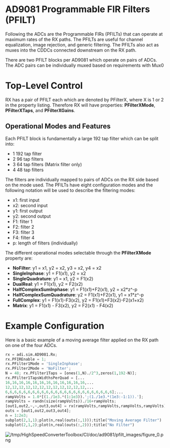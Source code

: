 # AD9081 Programmable FIR Filters (PFILT)


Following the ADCs are the Programmable FIRs (PFILTs) that can operate at maximum rates of the RX paths. The PFILTs are useful for channel equalization, image rejection, and generic filtering. The PFILTs also act as muxes into the CDDCs connected downstream on the RX path.




There are two PFILT blocks per AD9081 which operate on pairs of ADCs. The ADC pairs can be individually muxed based on requirements with Mux0


# **Top-Level Control**


RX has a pair of PFILT each which are denoted by PFilterX, where X is 1 or 2 in the property listing. Therefore RX will have properties: **PFilterXMode**, **PFilterXTaps**, and **PFilterXGains**.


## Operational Modes and Features


Each PFILT block is fundamentally a large 192 tap filter which can be split into:



   -  1 192 tap filter 
   -  2 96 tap filters 
   -  3 64 tap filters (Matrix filter only) 
   -  4 48 tap filters 



The filters are individually mapped to pairs of ADCs on the RX side based on the mode used. The PFILTs have eight configuration modes and the following notation will be used to describe the filtering modes:



   -  x1: first input 
   -  x2: second input 
   -  y1: first output 
   -  y2: second output 
   -  F1: filter 1 
   -  F2: filter 2 
   -  F3: filter 3 
   -  F4: filter 4 
   -  p: length of filters (individually) 



The different operational modes selectable through the **PFilterXMode** property are:



   -  **NoFilter**: y1 = x1, y2 = x2, y3 = x2, y4 = x2 
   -  **SingleInphase**: y1 = F1(x1), y2 = x2 
   -  **SingleQuadrature**: y1 = x1, y2 = F1(x2) 
   -  **DualReal**: y1 = F1(x1), y2 = F2(x2) 
   -  **HalfComplexSumInphase**: y1 = F1(x1)+F2(x1), y2 = x2*z^-p 
   -  **HalfComplexSumQuadrature**: y2 = F1(x1)+F2(x1), y1 = x1*z^-p 
   -  **FullComplex**: y1 = F1(x1)-F3(x2), y2 = F1(x1)+F3(x2)-F2(x1+x2)  
   -  **Matrix**: y1 = F1(x1) - F3(x2), y2 = F2(x1) - F4(x2) 

# Example Configuration


Here is a basic example of a moving average filter applied on the RX path on one of the four ADCs.



```python
rx = adi.sim.AD9081.Rx;
rx.PFIREnable = 1;
rx.PFilter1Mode = 'SingleInphase';
rx.PFilter2Mode = 'NoFilter';
N = 48; rx.PFilter1Taps = [ones(1,N)./2^3,zeros(1,192-N)];
rx.PFilter1TapsWidthsPerQuad = [...
16,16,16,16,16,16,16,16,16,16,16,16,...
12,12,12,12,12,12,12,12,12,12,12,12,...
6,6,6,6,6,6,6,6,6,6,6,6,6,6,6,6,6,6,6,6,6,6,6,6];...
rampVolts = 1.0*[(1./1e3.*(1:1e3)).';(1./1e3.*(1e3:-1:1)).'];
rampVolts = randn(size(rampVolts))./16+rampVolts;
[out1,out2,~,~,out3,out4] = rx(rampVolts,rampVolts,rampVolts,rampVolts);
outs = [out1,out2,out3,out4];
n = 1:2e3;
subplot(2,1,1);plot(n,real(outs(:,1)));title("Moving Average Filter")
subplot(2,1,2);plot(n,real(outs(:,2)));title("No Filter")
```


![/tmp/HighSpeedConverterToolbox/CI/doc/ad9081/pfilt_images/figure_0.png
](pfilt_images/figure_0.png
)

